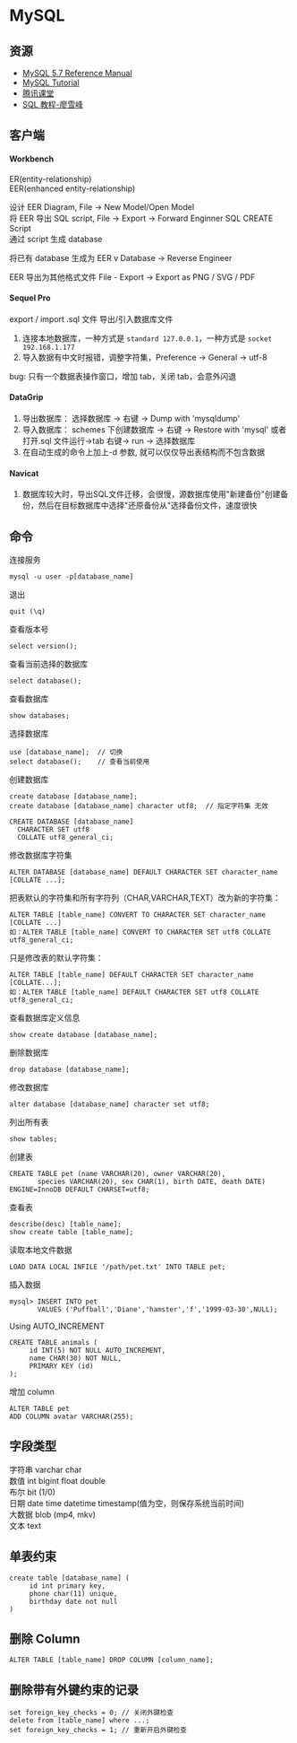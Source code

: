 # MySQL

## 资源

- [MySQL 5.7 Reference Manual](https://dev.mysql.com/doc/refman/5.7/en/)
- [MySQL Tutorial](http://www.mysqltutorial.org/)
- [腾讯课堂](https://ke.qq.com/course/431451?term_id=100515157&taid=3746143490446683)
- [SQL 教程-廖雪峰](https://www.liaoxuefeng.com/wiki/1177760294764384)

## 客户端

#### Workbench

ER(entity-relationship)  
EER(enhanced entity-relationship)

设计 EER Diagram, File -> New Model/Open Model  
将 EER 导出 SQL script, File -> Export -> Forward Enginner SQL CREATE Script  
通过 script 生成 database

将已有 database 生成为 EER v
Database -> Reverse Engineer

EER 导出为其他格式文件 File - Export -> Export as PNG / SVG / PDF

#### Sequel Pro

export / import .sql 文件 导出/引入数据库文件

1. 连接本地数据库，一种方式是 `standard 127.0.0.1`，一种方式是 `socket 192.168.1.177`
2. 导入数据有中文时报错，调整字符集，Preference -> General -> utf-8

bug: 只有一个数据表操作窗口，增加 tab，关闭 tab，会意外闪退

#### DataGrip

1. 导出数据库： 选择数据库 -> 右键 -> Dump with 'mysqldump'
2. 导入数据库： schemes 下创建数据库 -> 右键 -> Restore with 'mysql' 或者 打开.sql 文件运行->tab 右键-> run -> 选择数据库
3. 在自动生成的命令上加上-d 参数, 就可以仅仅导出表结构而不包含数据

#### Navicat

1. 数据库较大时，导出SQL文件迁移，会很慢，源数据库使用"新建备份"创建备份，然后在目标数据库中选择"还原备份从"选择备份文件，速度很快

## 命令

连接服务

```
mysql -u user -p[database_name]
```

退出

```
quit (\q)
```

查看版本号

```
select version();
```

查看当前选择的数据库

```
select database();
```

查看数据库

```
show databases;
```

选择数据库

```
use [database_name];  // 切换
select database();    // 查看当前使用
```

创建数据库

```
create database [database_name];
create database [database_name] character utf8;  // 指定字符集 无效

CREATE DATABASE [database_name]
  CHARACTER SET utf8
  COLLATE utf8_general_ci;
```

修改数据库字符集

```
ALTER DATABASE [database_name] DEFAULT CHARACTER SET character_name [COLLATE ...];
```

把表默认的字符集和所有字符列（CHAR,VARCHAR,TEXT）改为新的字符集：

```
ALTER TABLE [table_name] CONVERT TO CHARACTER SET character_name [COLLATE ...]
如：ALTER TABLE [table_name] CONVERT TO CHARACTER SET utf8 COLLATE utf8_general_ci;
```

只是修改表的默认字符集：

```
ALTER TABLE [table_name] DEFAULT CHARACTER SET character_name [COLLATE...];
如：ALTER TABLE [table_name] DEFAULT CHARACTER SET utf8 COLLATE utf8_general_ci;
```

查看数据库定义信息

```
show create database [database_name];
```

删除数据库

```
drop database [database_name];
```

修改数据库

```
alter database [database_name] character set utf8;
```

列出所有表

```
show tables;
```

创建表

```
CREATE TABLE pet (name VARCHAR(20), owner VARCHAR(20),
       species VARCHAR(20), sex CHAR(1), birth DATE, death DATE) ENGINE=InnoDB DEFAULT CHARSET=utf8;
```

查看表

```
describe(desc) [table_name];
show create table [table_name];
```

读取本地文件数据

```
LOAD DATA LOCAL INFILE '/path/pet.txt' INTO TABLE pet;
```

插入数据

```
mysql> INSERT INTO pet
       VALUES ('Puffball','Diane','hamster','f','1999-03-30',NULL);
```

Using AUTO_INCREMENT

```
CREATE TABLE animals (
     id INT(5) NOT NULL AUTO_INCREMENT,
     name CHAR(30) NOT NULL,
     PRIMARY KEY (id)
);
```

增加 column

```
ALTER TABLE pet
ADD COLUMN avatar VARCHAR(255);
```

## 字段类型

字符串 varchar char  
数值 int bigint float double  
布尔 bit (1/0)  
日期 date time datetime timestamp(值为空，则保存系统当前时间)  
大数据 blob (mp4, mkv)  
文本 text

## 单表约束

```
create table [database_name] (
     id int primary key,
     phone char(11) unique,
     birthday date not null
)
```

## 删除 Column

```
ALTER TABLE [table_name] DROP COLUMN [column_name];
```

## 删除带有外键约束的记录

```
set foreign_key_checks = 0; // 关闭外键检查
delete from [table_name] where ...;
set foreign_key_checks = 1; // 重新开启外键检查
```
